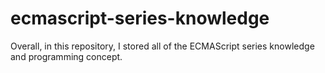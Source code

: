 # ecmascript-series-knowledge
Overall, in this repository, I stored all of the ECMAScript series knowledge and programming concept.
